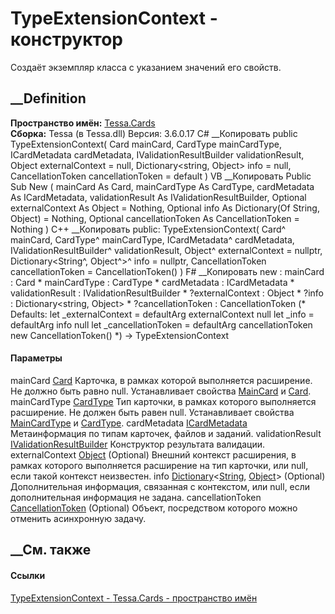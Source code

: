 # TypeExtensionContext - конструктор
Создаёт экземпляр класса с указанием значений его свойств.
## __Definition
 **Пространство имён:** [Tessa.Cards](N_Tessa_Cards.htm)  
 **Сборка:** Tessa (в Tessa.dll) Версия: 3.6.0.17
C# __Копировать
     public TypeExtensionContext(
    	Card mainCard,
    	CardType mainCardType,
    	ICardMetadata cardMetadata,
    	IValidationResultBuilder validationResult,
    	Object externalContext = null,
    	Dictionary<string, Object> info = null,
    	CancellationToken cancellationToken = default
    )
VB __Копировать
     Public Sub New ( 
    	mainCard As Card,
    	mainCardType As CardType,
    	cardMetadata As ICardMetadata,
    	validationResult As IValidationResultBuilder,
    	Optional externalContext As Object = Nothing,
    	Optional info As Dictionary(Of String, Object) = Nothing,
    	Optional cancellationToken As CancellationToken = Nothing
    )
C++ __Копировать
     public:
    TypeExtensionContext(
    	Card^ mainCard, 
    	CardType^ mainCardType, 
    	ICardMetadata^ cardMetadata, 
    	IValidationResultBuilder^ validationResult, 
    	Object^ externalContext = nullptr, 
    	Dictionary<String^, Object^>^ info = nullptr, 
    	CancellationToken cancellationToken = CancellationToken()
    )
F# __Копировать
     new : 
            mainCard : Card * 
            mainCardType : CardType * 
            cardMetadata : ICardMetadata * 
            validationResult : IValidationResultBuilder * 
            ?externalContext : Object * 
            ?info : Dictionary<string, Object> * 
            ?cancellationToken : CancellationToken 
    (* Defaults:
            let _externalContext = defaultArg externalContext null
            let _info = defaultArg info null
            let _cancellationToken = defaultArg cancellationToken new CancellationToken()
    *)
    -> TypeExtensionContext
#### Параметры
mainCard [Card](T_Tessa_Cards_Card.htm)
     Карточка, в рамках которой выполняется расширение. Не должно быть равно null. Устанавливает свойства [MainCard](P_Tessa_Cards_TypeExtensionContext_MainCard.htm) и [Card](P_Tessa_Cards_TypeExtensionContext_Card.htm). 
mainCardType [CardType](T_Tessa_Cards_CardType.htm)
     Тип карточки, в рамках которого выполняется расширение. Не должен быть равен null. Устанавливает свойства [MainCardType](P_Tessa_Cards_TypeExtensionContext_MainCardType.htm) и [CardType](P_Tessa_Cards_TypeExtensionContext_CardType.htm). 
cardMetadata [ICardMetadata](T_Tessa_Cards_ICardMetadata.htm)
     Метаинформация по типам карточек, файлов и заданий. 
validationResult
[IValidationResultBuilder](T_Tessa_Platform_Validation_IValidationResultBuilder.htm)
     Конструктор результата валидации. 
externalContext [Object](https://learn.microsoft.com/dotnet/api/system.object)
(Optional)
     Внешний контекст расширения, в рамках которого выполняется расширение на тип карточки, или null, если такой контекст неизвестен. 
info
[Dictionary](https://learn.microsoft.com/dotnet/api/system.collections.generic.dictionary-2)<[String](https://learn.microsoft.com/dotnet/api/system.string),
[Object](https://learn.microsoft.com/dotnet/api/system.object)> (Optional)
     Дополнительная информация, связанная с контекстом, или null, если дополнительная информация не задана. 
cancellationToken
[CancellationToken](https://learn.microsoft.com/dotnet/api/system.threading.cancellationtoken)
(Optional)
    Объект, посредством которого можно отменить асинхронную задачу.
##  __См. также
#### Ссылки
[TypeExtensionContext - ](T_Tessa_Cards_TypeExtensionContext.htm)
[Tessa.Cards - пространство имён](N_Tessa_Cards.htm)
